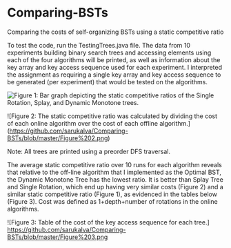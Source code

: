 # Comparing-BSTs
Comparing the costs of self-organizing BSTs using a static competitive ratio

To test the code, run the TestingTrees.java file. The data from 10 experiments building binary search trees and accessing elements using each of the four algorithms will be printed, as well as information about the key array and key access sequence used for each experiment. I interpreted the assignment as requiring a single key array and key access sequence to be generated (per experiment) that would be tested on the algorithms.

![Figure 1: Bar graph depicting the static competitive ratios of the Single Rotation, Splay, and Dynamic Monotone trees.
](https://github.com/sarukalva/Comparing-BSTs/blob/master/Figure%201.png)

![Figure 2: The static competitive ratio was calculated by dividing the cost of each online algorithm over the cost of each offline algorithm.]
(https://github.com/sarukalva/Comparing-BSTs/blob/master/Figure%202.png)

Note: All trees are printed using a preorder DFS traversal.

The average static competitive ratio over 10 runs for each algorithm reveals that relative to the off-line algorithm that I implemented as the Optimal BST, the Dynamic Monotone Tree has the lowest ratio. It is better than Splay Tree and Single Rotation, which end up having very similar costs (Figure 2) and a similar static competitive ratio (Figure 1), as evidenced in the tables below (Figure 3). Cost was defined as 1+depth+number of rotations in the online algorithms. 

![Figure 3: Table of the cost of the key access sequence for each tree.]
https://github.com/sarukalva/Comparing-BSTs/blob/master/Figure%203.png
